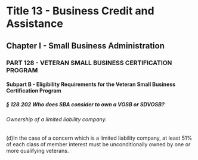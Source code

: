 
# Title 13 - Business Credit and Assistance
## Chapter I - Small Business Administration
### PART 128 - VETERAN SMALL BUSINESS CERTIFICATION PROGRAM
#### Subpart B - Eligibility Requirements for the Veteran Small Business Certification Program
##### § 128.202 Who does SBA consider to own a VOSB or SDVOSB?
###### Ownership of a limited liability company.

(d)In the case of a concern which is a limited liability company, at least 51% of each class of member interest must be unconditionally owned by one or more qualifying veterans.

